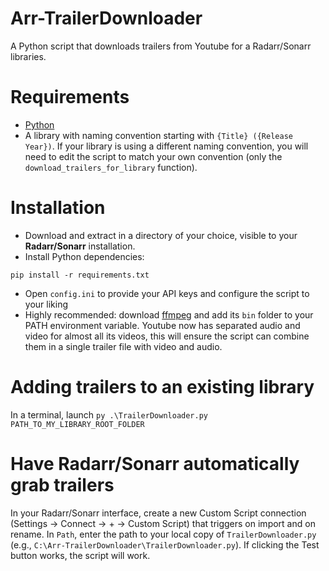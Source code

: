 # Arr-TrailerDownloader
A Python script that downloads trailers from Youtube for a Radarr/Sonarr libraries.

# Requirements
- [Python](https://www.python.org/downloads/)
- A library with naming convention starting with `{Title} ({Release Year})`. If your library is using a different naming convention, you will need to edit the script to match your own convention (only the `download_trailers_for_library` function).

# Installation
- Download and extract in a directory of your choice, visible to your **Radarr/Sonarr** installation.
- Install Python dependencies: 
```
pip install -r requirements.txt
```
- Open `config.ini` to provide your API keys and configure the script to your liking
- Highly recommended: download [ffmpeg](https://www.ffmpeg.org/) and add its `bin` folder to your PATH environment variable. Youtube now has separated audio and video for almost all its videos, this will ensure the script can combine them in a single trailer file with video and audio.

# Adding trailers to an existing library
In a terminal, launch `py .\TrailerDownloader.py PATH_TO_MY_LIBRARY_ROOT_FOLDER`

# Have Radarr/Sonarr automatically grab trailers
In your Radarr/Sonarr interface, create a new Custom Script connection (Settings -> Connect -> + -> Custom Script) that triggers on import and on rename. In `Path`, enter the path to your local copy of `TrailerDownloader.py` (e.g., `C:\Arr-TrailerDownloader\TrailerDownloader.py`). If clicking the Test button works, the script will work.